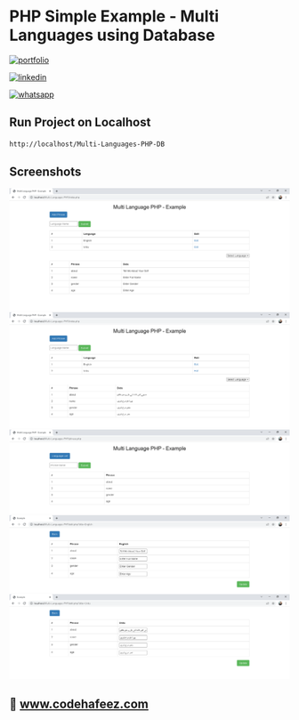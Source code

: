 # PHP Simple Example - Multi Languages using Database

[![portfolio](https://img.shields.io/badge/my_portfolio-000?style=for-the-badge&logo=ko-fi&logoColor=white)](https://www.codehafeez.com/)

[![linkedin](https://img.shields.io/badge/linkedin-0A66C2?style=for-the-badge&logo=linkedin&logoColor=white)](https://www.linkedin.com/in/codehafeez/)

[![whatsapp](https://img.shields.io/badge/whatsapp-GREEN?style=for-the-badge&logo=whatsapp&logoColor=white)](https://api.whatsapp.com/send?phone=923123349398)


## Run Project on Localhost

```bash
http://localhost/Multi-Languages-PHP-DB
```    

## Screenshots
![](https://raw.githubusercontent.com/codehafeez/Multi-Languages-PHP-DB/main/Screenshots/Output-01.png)
![](https://raw.githubusercontent.com/codehafeez/Multi-Languages-PHP-DB/main/Screenshots/Output-02.png)
![](https://raw.githubusercontent.com/codehafeez/Multi-Languages-PHP-DB/main/Screenshots/Output-03.png)
![](https://raw.githubusercontent.com/codehafeez/Multi-Languages-PHP-DB/main/Screenshots/Output-04.png)
![](https://raw.githubusercontent.com/codehafeez/Multi-Languages-PHP-DB/main/Screenshots/Output-05.png)


## 🔗 www.codehafeez.com
